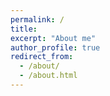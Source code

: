 ```yaml
---
permalink: /
title:
excerpt: "About me"
author_profile: true
redirect_from: 
  - /about/
  - /about.html
---
```

